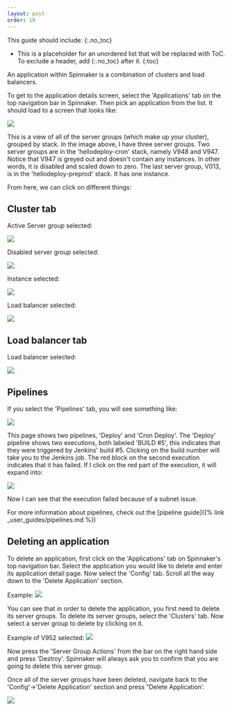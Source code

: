 ```yaml
---
layout: post
order: 10
---
```


This guide should include:
{:.no_toc}
* This is a placeholder for an unordered list that will be replaced with ToC. To exclude a header, add {:.no_toc} after it.
{:toc}

An application within Spinnaker is a combination of clusters and load balancers. 

To get to the application details screen, select the 'Applications' tab on the top navigation bar in Spinnaker. Then pick an application from the list. It should load to a screen that looks like:

![](https://d1ax1i5f2y3x71.cloudfront.net/items/3c3P082f0q120y1S3B3i/Image%202017-04-03%20at%2012.49.10%20PM.png)

This is a view of all of the server groups (which make up your cluster), grouped by stack. In the image above, I have three server groups. Two server groups are in the 'hellodeploy-cron' stack, namely V948 and V947. Notice that V947 is greyed out and doesn't contain any instances. In other words, it is disabled and scaled down to zero. The last server group, V013, is in the 'hellodeploy-preprod' stack. It has one instance.

From here, we can click on different things:

## Cluster tab
Active Server group selected:

![](https://d1ax1i5f2y3x71.cloudfront.net/items/2t2u311i3g2v390K1C03/Image%202017-03-30%20at%205.48.23%20PM.png)


Disabled server group selected:

![](https://d1ax1i5f2y3x71.cloudfront.net/items/060n0q0H3g1i3f232S3v/Image%202017-03-30%20at%205.50.26%20PM.png)


Instance selected:

![](https://d1ax1i5f2y3x71.cloudfront.net/items/0U3F1F3M1K473u1l231W/Image%202017-03-30%20at%205.49.21%20PM.png)


Load balancer selected:

![](https://d1ax1i5f2y3x71.cloudfront.net/items/113q2V2u0L3L2b2s220n/Image%202017-03-30%20at%205.49.37%20PM.png)


## Load balancer tab

Load balancer selected:

![](https://d1ax1i5f2y3x71.cloudfront.net/items/02051M0v2s1K2q111N2i/Image%202017-03-30%20at%205.51.44%20PM.png)

## Pipelines

If you select the 'Pipelines' tab, you will see something like:

![](https://d1ax1i5f2y3x71.cloudfront.net/items/2w161Y0y04150d411Z3k/Image%202017-04-03%20at%2012.57.39%20PM.png)

This page shows two pipelines, 'Deploy' and 'Cron Deploy'. The 'Deploy' pipeline shows two executions, both labeled 'BUILD #5', this indicates that they were triggered by Jenkins' build #5. Clicking on the build number will take you to the Jenkins job. The red block on the second execution indicates that it has failed. If I click on the red part of the execution, it will expand into:

![](https://d1ax1i5f2y3x71.cloudfront.net/items/2Z35163w2q2f0b012R0w/Image%202017-04-03%20at%201.05.01%20PM.png)

Now I can see that the execution failed because of a subnet issue.


For more information about pipelines, check out the [pipeline guide]({% link _user_guides/pipelines.md %})


## Deleting an application

To delete an application, first click on the 'Applications' tab on Spinnaker's top navigation bar. Select the application you would like to delete and enter its application detail page. Now select the 'Config' tab. Scroll all the way down to the 'Delete Application' section. 

Example:
![](https://d1ax1i5f2y3x71.cloudfront.net/items/2c0Y1H3V2P44213s3Z32/Image%202017-04-03%20at%201.09.20%20PM.png)

You can see that in order to delete the application, you first need to delete its server groups. To delete its server groups, select the 'Clusters' tab. Now select a server group to delete by clicking on it. 

Example of V952 selected:
![](https://d1ax1i5f2y3x71.cloudfront.net/items/2x0r410r3e1y023b1z1q/Image%202017-04-03%20at%201.10.34%20PM.png)

Now press the 'Server Group Actions' from the bar on the right hand side and press 'Destroy'. Spinnaker will always ask you to confirm that you are going to delete this server group. 

Once all of the server groups have been deleted, navigate back to the 'Config'->'Delete Application' section and press "Delete Application'. 

![](https://d1ax1i5f2y3x71.cloudfront.net/items/0b0Z1N1l201p1d0x2n14/Image%202017-04-03%20at%201.15.56%20PM.png)
